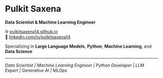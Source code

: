# Pulkit Saxena

**Data Scientist & Machine Learning Engineer**

🌐 [pulkitsaxena14.github.io](https://pulkitsaxena14.github.io/)  
💼 [linkedin.com/in/pulkitsaxena14](https://linkedin.com/in/pulkitsaxena14)

Specializing in **Large Language Models**, **Python**, **Machine Learning**, and **Data Science**

---
*Data Scientist | Machine Learning Engineer | Python Developer | LLM Expert | Generative AI | MLOps*
